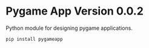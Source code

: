 # Pygame App Version 0.0.2

Python module for designing pygame applications.

`pip install pygameapp`